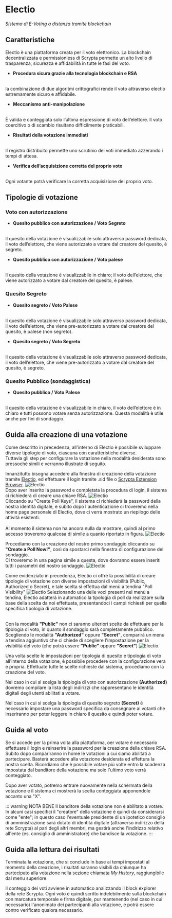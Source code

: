 # Electio
*Sistema di E-Voting a distanza tramite blockchain*

## Caratteristiche

Electio è una piattaforma creata per il voto elettronico. La blockchain decentralizzata e permissionless di Scrypta permette un alto livello di trasparenza, sicurezza e affidabilità in tutte le fasi del voto.

- **Procedura sicura grazie alla tecnologia blockchain e RSA**
<br>
la combinazione di due algoritmi crittografici rende il voto attraverso electio estremamente sicuro e affidabile.

- **Meccanismo anti-manipolazione** 
<br>
È valida e conteggiata solo l’ultima espressione di voto dell’elettore. Il voto coercitivo o di scambio risultano difficilmente praticabili.

- **Risultati della votazione immediati**
<br>
Il registro distribuito permette uno scrutinio dei voti immediato azzerando i tempi di attesa.

- **Verifica dell’acquisizione corretta del proprio voto**
<br> 
Ogni votante potrà verificare la corretta acquisizione del proprio voto.

## Tipologie di votazione

### Voto con autorizzazione

- **Quesito pubblico con autorizzazione / Voto Segreto**
<br>
Il quesito della votazione è visualizzabile solo attraverso password dedicata, il voto dell’elettore, che viene autorizzato a votare dal creatore del quesito, è segreto.

- **Quesito pubblico con autorizzazione / Voto palese**
<br>
Il quesito della votazione è visualizzabile in chiaro;  il voto dell’elettore,  che viene autorizzato a votare dal creatore del quesito, è palese.

### Quesito Segreto

- **Quesito segreto / Voto Palese**
<br>
Il quesito della votazione è visualizzabile solo attraverso password dedicata, il voto dell’elettore, che viene pre-autorizzato a votare dal creatore del quesito, è palese (non segreto).

- **Quesito segreto / Voto Segreto**
<br>
Il quesito della votazione è visualizzabile solo attraverso password dedicata, il voto dell’elettore, che viene pre-autorizzato a votare dal creatore del quesito, è segreto.

### Quesito Pubblico (sondaggistica)

- **Quesito pubblico / Voto Palese**
<br>
Il quesito della votazione è visualizzabile in chiaro, il voto dell’elettore è in chiaro e tutti possono votare senza autorizzazione. Questa modalità è utile anche per fini di sondaggio.

## Guida alla creazione di una votazione

Come descritto in precedenza, all'interno di Electio è possibile sviluppare diverse tipologie di voto, ciascuna con caratteristiche diverse.
<br>Tuttavia gli step per configurare la votazione nella modalità desiderata sono pressochè simili e verranno illustrate di seguito.

Innanzitutto bisogna accedere alla finestra di creazione della votazione tramite [Electio](https://vote.electio.app/#/), ed effettuare il login tramite .sid file o [Scrypta Extension Browser](https://id.scryptachain.org/).
![Electio](../.vuepress/public/assets/electio/login.png)
<br>Dopo aver inserito la password e completata la procedura di login, il sistema ci richiederà di creare una chiave RSA.
![Electio](../.vuepress/public/assets/electio/rsa.png)
<br>Cliccando su "Create Poll Keys", il sistema ci richiederà la password della nostra identità digitale, e subito dopo l'autenticazione ci troveremo nella home page personale di Electio, dove ci verrà mostrato un riepilogo delle attività esistenti.
<br><br>Al momento il sistema non ha ancora nulla da mostrare, quindi al primo accesso troveremo qualcosa di simile a quanto riportato in figura.
![Electio](../.vuepress/public/assets/electio/main_empty.png)

Procediamo con la creazione del nostro primo sondaggio cliccando su **"Create a Poll Now!"**, così da spostarci nella  finestra di configurazione del sondaggio.
<br>Ci troveremo in una pagina simile a questa, dove dovranno essere inseriti tutti i parametri del nostro sondaggio.
![Electio](../.vuepress/public/assets/electio/full.png)


Come evidenziato in precedenza, Electio ci offre la possibilità di creare tipologie di votazione con diverse impostazioni di visibilità (Public, Authorized o Secret), e tale scelta si effettua dal menù a tendina "Poll Visibility"
![Electio](../.vuepress/public/assets/electio/type_poll.png)
Selezionando una delle voci presenti nel menù a tendina, Electio adatterà in automatico la tipologia di poll da realizzare sulla base della scelta da noi effettuata, presentandoci i campi richiesti per quella specifica tipologia di votazione.

<br>Con la modalità **"Public"** non ci saranno ulteriori scelte da effettuare per la tipologia di voto, in quanto il sondaggio sarà completamente pubblico.
<br>Scegliendo le modalità **"Authorized"** oppure **"Secret"**, comparirà un menu a tendina aggiuntivo che ci chiede di scegliere l'impostazione per la visibilità del voto (che potrà essere **"Public"** oppure **"Secret"**)
![Electio](../.vuepress/public/assets/electio/dropdown.png).

Una volta scelte le impostazioni per tipologia di quesito e tipologia di voto all'interno della votazione, è possibile procedere con la configurazione vera e propria. Effettuate tutte le scelte richieste dal sistema, procediamo con la creazione del voto.

Nel caso in cui si scelga la tipologia di voto con autorizzazione **(Authorized)** dovremo compilare la lista degli indirizzi che rappresentano le identità digitali degli utenti abilitati a votare.

Nel caso in cui si scelga la tipologia di quesito segreto **(Secret)** è necessario impostare una password specifica da consegnare ai votanti che inseriranno per poter leggere in chiaro il quesito e quindi poter votare.

## Guida al voto
Se si accede per la prima volta alla piattaforma, oer votare è necessario effettuare il login e reinserire la password per la creazione della chiave RSA. Subito dopo compariranno in home le votazioni a cui siamo abilitati a partecipare.
Basterà accedere alla votazione desiderata ed effettura la nostra scelta. Ricordiamo che è possibile votare più volte entro la scadenza impostata dal banditore della votazione ma solo l'ultimo voto verrà conteggiato.

Dopo aver votato, potremo entrare nuovamente nella schermata della votazione e il sistema ci mostrerà la scelta conteggiata apponendole accanto una "X". 

::: warning NOTA BENE
Il banditore della votazione non è abilitato a votare. In alcuni casi specifici il "creatore" della votazione è quindi da considerarsi come "ente"; in questo caso l'eventuale presidente di un ipotetico consiglio di amministrazione sarà dotato di identità digitale (attraverso indirizzo della rete Scrypta) al pari degli altri membri, ma gestirà anche l'indirizzo relativo all'ente (es. consiglio di amministratore) che bandisce la votazione.
:::

## Guida alla lettura dei risultati

Terminata la votazione, che si conclude in base ai tempi impostati al momento della creazione, i risultati saranno visibili da chiunque ha partecipato alla votazione nella sezione chiamata *My History*, raggiungibile dal menu superiore. 

Il conteggio dei voti avviene in automatico analizzando il block explorer della rete Scrypta. Ogni voto è quindi scritto indelebilmente sulla blockchain con marcatura temporale e firma digitale, pur mantenendo (nel caso in cui necessario) l'anonimato dei partecipanti alla votazione, e potrà essere contro verificato qualora necessario. 
